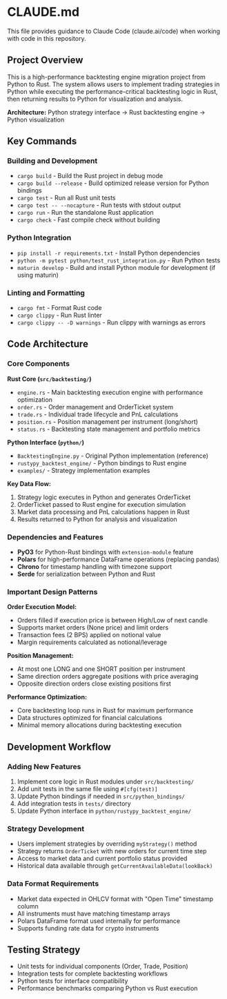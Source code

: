 # CLAUDE.md

This file provides guidance to Claude Code (claude.ai/code) when working with code in this repository.

## Project Overview

This is a high-performance backtesting engine migration project from Python to Rust. The system allows users to implement trading strategies in Python while executing the performance-critical backtesting logic in Rust, then returning results to Python for visualization and analysis.

**Architecture:** Python strategy interface → Rust backtesting engine → Python visualization

## Key Commands

### Building and Development
- `cargo build` - Build the Rust project in debug mode
- `cargo build --release` - Build optimized release version for Python bindings
- `cargo test` - Run all Rust unit tests
- `cargo test -- --nocapture` - Run tests with stdout output
- `cargo run` - Run the standalone Rust application
- `cargo check` - Fast compile check without building

### Python Integration
- `pip install -r requirements.txt` - Install Python dependencies
- `python -m pytest python/test_rust_integration.py` - Run Python tests
- `maturin develop` - Build and install Python module for development (if using maturin)

### Linting and Formatting
- `cargo fmt` - Format Rust code
- `cargo clippy` - Run Rust linter
- `cargo clippy -- -D warnings` - Run clippy with warnings as errors

## Code Architecture

### Core Components

**Rust Core (`src/backtesting/`)**
- `engine.rs` - Main backtesting execution engine with performance optimization
- `order.rs` - Order management and OrderTicket system
- `trade.rs` - Individual trade lifecycle and PnL calculations
- `position.rs` - Position management per instrument (long/short)
- `status.rs` - Backtesting state management and portfolio metrics

**Python Interface (`python/`)**
- `BacktestingEngine.py` - Original Python implementation (reference)
- `rustypy_backtest_engine/` - Python bindings to Rust engine
- `examples/` - Strategy implementation examples

**Key Data Flow:**
1. Strategy logic executes in Python and generates OrderTicket
2. OrderTicket passed to Rust engine for execution simulation
3. Market data processing and PnL calculations happen in Rust
4. Results returned to Python for analysis and visualization

### Dependencies and Features
- **PyO3** for Python-Rust bindings with `extension-module` feature
- **Polars** for high-performance DataFrame operations (replacing pandas)
- **Chrono** for timestamp handling with timezone support
- **Serde** for serialization between Python and Rust

### Important Design Patterns

**Order Execution Model:**
- Orders filled if execution price is between High/Low of next candle
- Supports market orders (None price) and limit orders
- Transaction fees (2 BPS) applied on notional value
- Margin requirements calculated as notional/leverage

**Position Management:**
- At most one LONG and one SHORT position per instrument
- Same direction orders aggregate positions with price averaging
- Opposite direction orders close existing positions first

**Performance Optimization:**
- Core backtesting loop runs in Rust for maximum performance
- Data structures optimized for financial calculations
- Minimal memory allocations during backtesting execution

## Development Workflow

### Adding New Features
1. Implement core logic in Rust modules under `src/backtesting/`
2. Add unit tests in the same file using `#[cfg(test)]`
3. Update Python bindings if needed in `src/python_bindings/`
4. Add integration tests in `tests/` directory
5. Update Python interface in `python/rustypy_backtest_engine/`

### Strategy Development
- Users implement strategies by overriding `myStrategy()` method
- Strategy returns `OrderTicket` with new orders for current time step
- Access to market data and current portfolio status provided
- Historical data available through `getCurrentAvailableData(lookBack)`

### Data Format Requirements
- Market data expected in OHLCV format with "Open Time" timestamp column
- All instruments must have matching timestamp arrays
- Polars DataFrame format used internally for performance
- Supports funding rate data for crypto instruments

## Testing Strategy
- Unit tests for individual components (Order, Trade, Position)
- Integration tests for complete backtesting workflows
- Python tests for interface compatibility
- Performance benchmarks comparing Python vs Rust execution